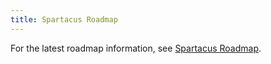 ```yaml
---
title: Spartacus Roadmap
---
```


For the latest roadmap information, see [Spartacus Roadmap](https://sap.github.io/spartacus-docs/spartacus-roadmap/).

